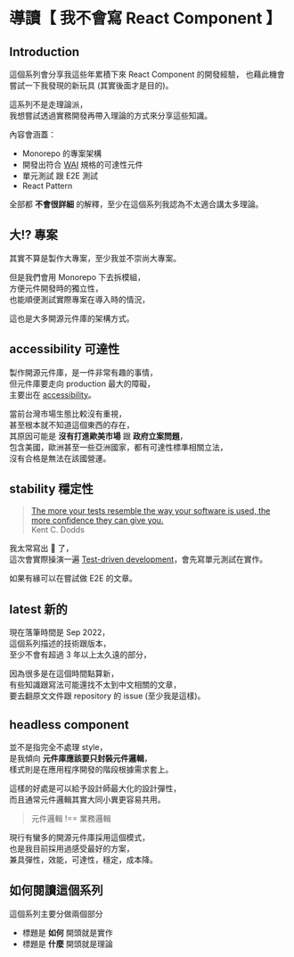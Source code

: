 # 導讀【 我不會寫 React Component 】

## Introduction

這個系列會分享我這些年累積下來 React Component 的開發經驗，
也藉此機會嘗試一下我發現的新玩具 (其實後面才是目的)。

這系列不是走理論派，  
我想嘗試透過實務開發再帶入理論的方式來分享這些知識。

內容會涵蓋：

- Monorepo 的專案架構
- 開發出符合 [WAI][wai] 規格的可達性元件
- 單元測試 跟 E2E 測試
- React Pattern

全部都 **不會很詳細** 的解釋，至少在這個系列我認為不太適合講太多理論。

## 大!? 專案

其實不算是製作大專案，至少我並不崇尚大專案。

但是我們會用 Monorepo 下去拆模組，  
方便元件開發時的獨立性，  
也能順便測試實際專案在導入時的情況，

這也是大多開源元件庫的架構方式。

## accessibility 可達性

製作開源元件庫，是一件非常有趣的事情，  
但元件庫要走向 production 最大的障礙，  
主要出在 [accessibility]。

當前台灣市場生態比較沒有重視，  
甚至根本就不知道這個東西的存在，  
其原因可能是 **沒有打進歐美市場** 跟 **政府立案問題**，  
包含美國，歐洲甚至一些亞洲國家，都有可達性標準相關立法，  
沒有合格是無法在該國營運。

## stability 穩定性

> [The more your tests resemble the way your software is used, the more confidence they can give you.][kenc]  
> Kent C. Dodds

我太常寫出 🐛 了，  
這次會實際操演一遍 [Test-driven development][tdd]，會先寫單元測試在實作。

如果有緣可以在嘗試做 E2E 的文章。

## latest 新的

現在落筆時間是 Sep 2022，  
這個系列描述的技術跟版本，  
至少不會有超過 3 年以上太久遠的部分，

因為很多是在這個時間點算新，  
有些知識跟寫法可能還找不太到中文相關的文章，  
要去翻原文文件跟 repository 的 issue (至少我是這樣)。

## headless component

並不是指完全不處理 style，  
是我傾向 **元件庫應該要只封裝元件邏輯**，  
樣式則是在應用程序開發的階段根據需求套上。

這樣的好處是可以給予設計師最大化的設計彈性，  
而且通常元件邏輯其實大同小異更容易共用。

> 元件邏輯 !== 業務邏輯

現行有蠻多的開源元件庫採用這個模式，  
也是我目前採用過感受最好的方案，  
兼具彈性，效能，可達性，穩定，成本降。

## 如何閱讀這個系列

這個系列主要分做兩個部分

- 標題是 **如何** 開頭就是實作
- 標題是 **什麼** 開頭就是理論

[accessibility]: https://www.w3.org/standards/webdesign/accessibility
[wai]: https://www.w3.org/WAI/
[tdd]: https://en.wikipedia.org/wiki/Test-driven_development
[kenc]: https://twitter.com/kentcdodds/status/977018512689455106?s=20&t=oY1M8L3w8MbIyA1WSPmYyA
